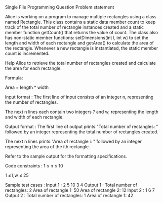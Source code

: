 Single File Programming Question
Problem statement



Alice is working on a program to manage multiple rectangles using a class named Rectangle. This class contains a static data member count to keep track of the total number of rectangle instances created and a static member function getCount() that returns the value of count. The class also has non-static member functions: setDimensions(int l, int w) to set the length and width of each rectangle and getArea() to calculate the area of the rectangle. Whenever a new rectangle is instantiated, the static member count is incremented. 



Help Alice to retrieve the total number of rectangles created and calculate the area for each rectangle.



Formula:

Area = length * width

Input format :
The first line of input consists of an integer n, representing the number of rectangles.

The next n lines each contain two integers ? and w, representing the length and width of each rectangle.

Output format :
The first line of output prints "Total number of rectangles: " followed by an integer representing the total number of rectangles created.

The next n lines prints "Area of rectangle i: " followed by an integer representing the area of the ith rectangle.



Refer to the sample output for the formatting specifications.

Code constraints :
1 ≤ n ≤ 10

1 ≤ l,w ≤ 25

Sample test cases :
Input 1 :
2
5 10
3 4
Output 1 :
Total number of rectangles: 2
Area of rectangle 1: 50
Area of rectangle 2: 12
Input 2 :
1
6 7
Output 2 :
Total number of rectangles: 1
Area of rectangle 1: 42